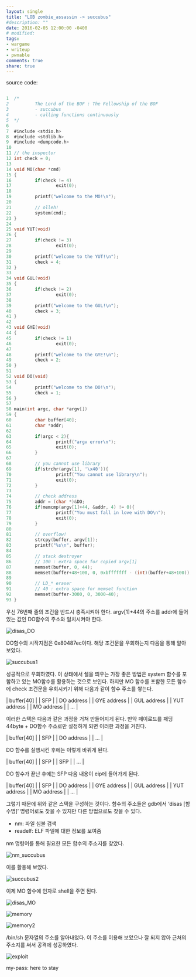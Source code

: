 ```yaml
---
layout: single
title: "LOB zombie_assassin -> succubus"
#description: ""
date: 2016-02-05 12:00:00 -0400
# modified: 
tags: 
- wargame
- writeup
- pwnable
comments: true
share: true
---
```


source code:

```c

1  /*
2          The Lord of the BOF : The Fellowship of the BOF
3          - succubus
4          - calling functions continuously
5  */
6  
7  #include <stdio.h>
8  #include <stdlib.h>
9  #include <dumpcode.h>
10 
11 // the inspector
12 int check = 0;
13 
14 void MO(char *cmd)
15 {
16         if(check != 4)
17                 exit(0);
18 
19         printf("welcome to the MO!\n");
20 
21         // olleh!
22         system(cmd);
23 }
24 
25 void YUT(void)
26 {
27         if(check != 3)
28                 exit(0);
29 
30         printf("welcome to the YUT!\n");
31         check = 4;
32 }
33 
34 void GUL(void)
35 {
36         if(check != 2)
37                 exit(0);
38 
39         printf("welcome to the GUL!\n");
40         check = 3;
41 }
42 
43 void GYE(void)
44 {
45         if(check != 1)
46                 exit(0);
47 
48         printf("welcome to the GYE!\n");
49         check = 2;
50 }
51 
52 void DO(void)
53 {
54         printf("welcome to the DO!\n");
55         check = 1;
56 }
57 
58 main(int argc, char *argv[])
59 {
60         char buffer[40];
61         char *addr;
62 
63         if(argc < 2){
64                 printf("argv error\n");
65                 exit(0);
66         }
67 
68         // you cannot use library
69         if(strchr(argv[1], '\x40')){
70                 printf("You cannot use library\n");
71                 exit(0);
72         }
73 
74         // check address
75         addr = (char *)&DO;
76         if(memcmp(argv[1]+44, &addr, 4) != 0){
77                 printf("You must fall in love with DO\n");
78                 exit(0);
79         }
80 
81         // overflow!
82         strcpy(buffer, argv[1]);
83         printf("%s\n", buffer);
84 
85         // stack destroyer
86         // 100 : extra space for copied argv[1]
87         memset(buffer, 0, 44);
88         memset(buffer+48+100, 0, 0xbfffffff - (int)(buffer+48+100));
89 
90         // LD_* eraser
91         // 40 : extra space for memset function
92         memset(buffer-3000, 0, 3000-40);
93 }

```

우선 76번째 줄의 조건을 반드시 충족시켜야 한다. argv[1]+44의 주소를 addr에 들어있는 값인 DO함수의 주소와 일치시켜야 한다.

![disas_DO]({{site.url}}{{site.baseurl}}/assets/images/2016-02-05-LOB-17/0.png)

DO함수의 시작지점은 0x80487ec이다. 해당 조건문을 우회하는지 다음을 통해 알아보았다.

![succubus1]({{site.url}}{{site.baseurl}}/assets/images/2016-02-05-LOB-17/1.png)

성공적으로 우회하였다. 이 상태에서 쉘을 띄우는 가장 좋은 방법은 system 함수를 포함하고 있는 MO함수를 활용하는 것으로 보인다. 하지만 MO 함수를 포함한 모든 함수에 check 조건문을 우회시키기 위해 다음과 같이 함수 주소를 쌓는다.

| buffer[40] |
| SFP |
| DO address |
| GYE address |
| GUL address |
| YUT address |
| MO address |
| ... |

이러한 스택은 다음과 같은 과정을 거쳐 만들어지게 된다. 만약 페이로드를 패딩 44byte + DO함수 주소로만 설정하게 되면 이러한 과정을 거친다.

| buffer[40] |
| SFP |
| DO address |
| ... |

DO 함수를 실행시킨 후에는 이렇게 바뀌게 된다.

| buffer[40] |
| SFP |
| SFP |
| ... |

DO 함수가 끝난 후에는 SFP 다음 내용이 eip에 들어가게 된다.

| buffer[40] |
| SFP |
| DO address |
| GYE address |
| GUL address |
| YUT address |
| MO address |
| ... |

그렇기 때문에 위와 같은 스택을 구성하는 것이다.
함수의 주소들은 gdb에서 ‘disas [함수명]’ 명령어로도 찾을 수 있지만 다른 방법으로도 찾을 수 있다.

- nm: 파일 심볼 검색
- readelf: ELF 파일에 대한 정보를 보여줌

nm 명령어를 통해 필요한 모든 함수의 주소지를 찾았다.

![nm_succubus]({{site.url}}{{site.baseurl}}/assets/images/2016-02-05-LOB-17/2.png)

이를 활용해 보았다.

![succubus2]({{site.url}}{{site.baseurl}}/assets/images/2016-02-05-LOB-17/3.png)

이제 MO 함수에 인자로 shell을 주면 된다.

![disas_MO]({{site.url}}{{site.baseurl}}/assets/images/2016-02-05-LOB-17/4.png)

![memory]({{site.url}}{{site.baseurl}}/assets/images/2016-02-05-LOB-17/5.png)

![memory2]({{site.url}}{{site.baseurl}}/assets/images/2016-02-05-LOB-17/6.png)

/bin/sh 문자열의 주소를 알아내었다. 이 주소를 이용해 보았으나 잘 되지 않아 근처의 주소지를 써서 공격에 성공하였다.

![exploit]({{site.url}}{{site.baseurl}}/assets/images/2016-02-05-LOB-17/7.png)


my-pass: here to stay
